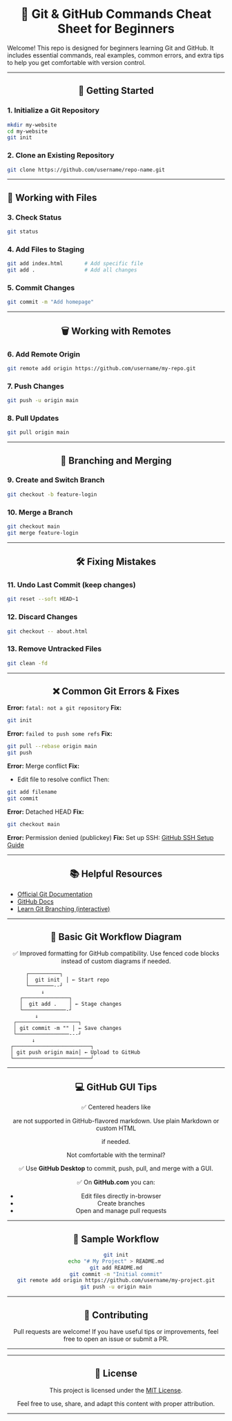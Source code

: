 <div align="center">

# 🧰 Git & GitHub Commands Cheat Sheet for Beginners

</div>

Welcome! This repo is designed for beginners learning Git and GitHub. It includes essential commands, real examples, common errors, and extra tips to help you get comfortable with version control.

---

<div align="center">

## 📁 Getting Started

</div>

### 1. Initialize a Git Repository

```bash
mkdir my-website
cd my-website
git init
```

### 2. Clone an Existing Repository

```bash
git clone https://github.com/username/repo-name.git
```

---

## 📝 Working with Files

### 3. Check Status

```bash
git status
```

### 4. Add Files to Staging

```bash
git add index.html       # Add specific file
git add .                # Add all changes
```

### 5. Commit Changes

```bash
git commit -m "Add homepage"
```

---

<div align="center">

## 🗑️ Working with Remotes

</div>

### 6. Add Remote Origin

```bash
git remote add origin https://github.com/username/my-repo.git
```

### 7. Push Changes

```bash
git push -u origin main
```

### 8. Pull Updates

```bash
git pull origin main
```

---

<div align="center">

## 🌿 Branching and Merging

</div>

### 9. Create and Switch Branch

```bash
git checkout -b feature-login
```

### 10. Merge a Branch

```bash
git checkout main
git merge feature-login
```

---

<div align="center">

## 🛠️ Fixing Mistakes

</div>

### 11. Undo Last Commit (keep changes)

```bash
git reset --soft HEAD~1
```

### 12. Discard Changes

```bash
git checkout -- about.html
```

### 13. Remove Untracked Files

```bash
git clean -fd
```

---

<div align="center">

## ❌ Common Git Errors & Fixes

</div>

**Error:** `fatal: not a git repository`
**Fix:**

```bash
git init
```

**Error:** `failed to push some refs`
**Fix:**

```bash
git pull --rebase origin main
git push
```

**Error:** Merge conflict
**Fix:**

* Edit file to resolve conflict
  Then:

```bash
git add filename
git commit
```

**Error:** Detached HEAD
**Fix:**

```bash
git checkout main
```

**Error:** Permission denied (publickey)
**Fix:**
Set up SSH: [GitHub SSH Setup Guide](https://docs.github.com/en/authentication/connecting-to-github-with-ssh)

---

<div align="center">

## 📚 Helpful Resources

</div>

* [Official Git Documentation](https://git-scm.com/doc)
* [GitHub Docs](https://docs.github.com/)
* [Learn Git Branching (interactive)](https://learngitbranching.js.org/)

---

<div align="center">

## 🎨 Basic Git Workflow Diagram
✅ Improved formatting for GitHub compatibility. Use fenced code blocks instead of custom diagrams if needed.
</div>

```
      ┌──────────┐
      │  git init  │ ← Start repo
      └────────--┘
           ↓
    ┌───────────────┐
    │  git add .    │ ← Stage changes
    └──────────────-┘
         ↓
  ┌────────────────────┐
  │ git commit -m "" │ ← Save changes
  └─────────────────---┘
        ↓
 ┌─────────────────────────┐
 │ git push origin main│ ← Upload to GitHub
 └─────────────────────────┘
```

---

<div align="center">

## 💻 GitHub GUI Tips

✅ Centered headers like <div align="center"> are not supported in GitHub-flavored markdown. Use plain Markdown or custom HTML <p align="center"> if needed.
</div>

Not comfortable with the terminal?

✅ Use **GitHub Desktop** to commit, push, pull, and merge with a GUI.

✅ On **GitHub.com** you can:

* Edit files directly in-browser
* Create branches
* Open and manage pull requests

---

<div align="center">

## 🚀 Sample Workflow

</div>

```bash
git init
echo "# My Project" > README.md
git add README.md
git commit -m "Initial commit"
git remote add origin https://github.com/username/my-project.git
git push -u origin main
```

---

<div align="center">

## 💬 Contributing

</div>

Pull requests are welcome! If you have useful tips or improvements, feel free to open an issue or submit a PR.

---

---

## 📝 License

This project is licensed under the [MIT License](https://choosealicense.com/licenses/mit/).

Feel free to use, share, and adapt this content with proper attribution.

---
